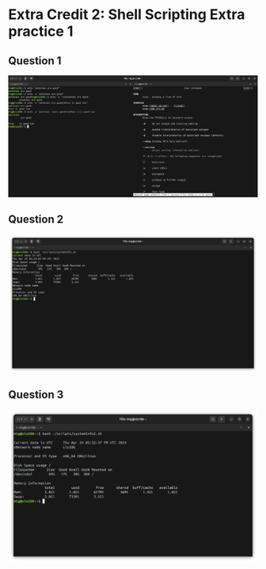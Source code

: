 # Extra Credit 2: Shell Scripting Extra practice 1

## Question 1
![Question1](extra2.prac1.png)

## Question 2
![Question2](extra2.prac2.png)

## Question 3
![Question3](extra2.prac3.png)